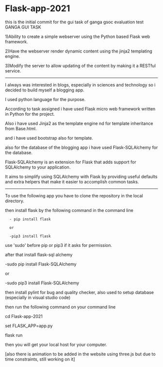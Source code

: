 # Flask-app-2021
this is the initial commit for the gui task of ganga gsoc evaluation test
GANGA GUI TASK

1)Ability to create a simple webserver using the Python based Flask web framework.

2)Have the webserver render dynamic content using the jinja2 templating engine.

3)Modify the server to allow updating of the content by making it a RESTful service.

______________________________________________________________________________________________________________________________________________________________________
I always was interested in blogs, especially in sciences and technology so i decided to build myself a blogging app.

I used python language for the purpose.

According to task assigned i have used Flask micro web framework written in Python for the project.

Also i have used Jinja2 as the template engine nd for template inheritance from Base.html.

and i have used bootstrap also for template.

also for the database of the blogging app i have used Flask-SQLAlchemy for the database.

Flask-SQLAlchemy is an extension for Flask that adds support for SQLAlchemy to your application. 

It aims to simplify using SQLAlchemy with Flask by providing useful defaults and extra helpers that make it easier to accomplish common tasks.


_______________________________________________________________________________________________________________________________________________________________________


To use the following app you have to clone the repository in the local directory.

then install flask by the following command in the command line

      - pip install flask 
      
      or
      
      -pip3 install flask

use 'sudo' before pip or pip3 if it asks for permission.

after that install flask-sql alchemy

-sudo pip install Flask-SQLAlchemy

or

-sudo pip3 install Flask-SQLAlchemy

then install pylint for bug and quality checker, also used to setup database (especially in visual studio code)
 

then run the following command on your command line

cd Flask-app-2021

set FLASK_APP=app.py

flask run
 
 
then you will get your local host for your computer.
 
 
 
 
 
 [also there is animation to be added in the website using three.js but due to time constraints, still working on it]
 



